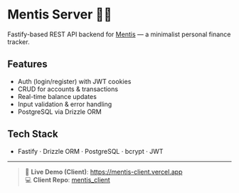 # Mentis Server 🧠💸

Fastify-based REST API backend for [Mentis](https://mentis-client.vercel.app) — a minimalist personal finance tracker.

## Features

- Auth (login/register) with JWT cookies  
- CRUD for accounts & transactions  
- Real-time balance updates  
- Input validation & error handling  
- PostgreSQL via Drizzle ORM

## Tech Stack

- Fastify · Drizzle ORM · PostgreSQL · bcrypt · JWT

---

> 🔗 **Live Demo (Client)**: https://mentis-client.vercel.app  
> 💻 **Client Repo**: [mentis_client](https://github.com/felixoakz/mentis_client)
